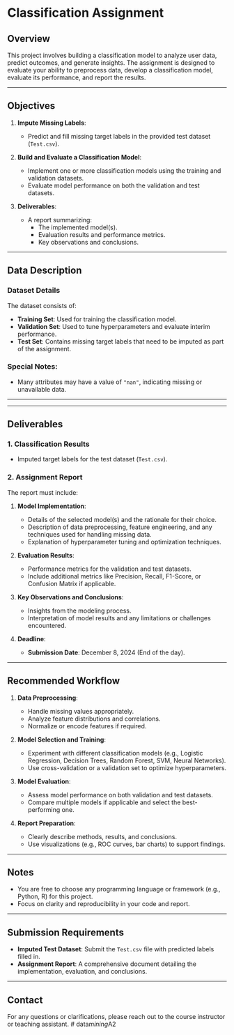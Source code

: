 # Classification Assignment

## Overview
This project involves building a classification model to analyze user data, predict outcomes, and generate insights. The assignment is designed to evaluate your ability to preprocess data, develop a classification model, evaluate its performance, and report the results.

---

## Objectives
1. **Impute Missing Labels**:
   - Predict and fill missing target labels in the provided test dataset (`Test.csv`).

2. **Build and Evaluate a Classification Model**:
   - Implement one or more classification models using the training and validation datasets.
   - Evaluate model performance on both the validation and test datasets.

3. **Deliverables**:
   - A report summarizing:
     - The implemented model(s).
     - Evaluation results and performance metrics.
     - Key observations and conclusions.

---

## Data Description
### Dataset Details
The dataset consists of:
- **Training Set**: Used for training the classification model.
- **Validation Set**: Used to tune hyperparameters and evaluate interim performance.
- **Test Set**: Contains missing target labels that need to be imputed as part of the assignment.

### Special Notes:
- Many attributes may have a value of `"nan"`, indicating missing or unavailable data.

---



---

## Deliverables
### 1. **Classification Results**
- Imputed target labels for the test dataset (`Test.csv`).

### 2. **Assignment Report**
The report must include:
1. **Model Implementation**:
   - Details of the selected model(s) and the rationale for their choice.
   - Description of data preprocessing, feature engineering, and any techniques used for handling missing data.
   - Explanation of hyperparameter tuning and optimization techniques.

2. **Evaluation Results**:
   - Performance metrics for the validation and test datasets.
   - Include additional metrics like Precision, Recall, F1-Score, or Confusion Matrix if applicable.

3. **Key Observations and Conclusions**:
   - Insights from the modeling process.
   - Interpretation of model results and any limitations or challenges encountered.

4. **Deadline**:
   - **Submission Date**: December 8, 2024 (End of the day).

---

## Recommended Workflow
1. **Data Preprocessing**:
   - Handle missing values appropriately.
   - Analyze feature distributions and correlations.
   - Normalize or encode features if required.

2. **Model Selection and Training**:
   - Experiment with different classification models (e.g., Logistic Regression, Decision Trees, Random Forest, SVM, Neural Networks).
   - Use cross-validation or a validation set to optimize hyperparameters.

3. **Model Evaluation**:
   - Assess model performance on both validation and test datasets.
   - Compare multiple models if applicable and select the best-performing one.

4. **Report Preparation**:
   - Clearly describe methods, results, and conclusions.
   - Use visualizations (e.g., ROC curves, bar charts) to support findings.

---

## Notes
- You are free to choose any programming language or framework (e.g., Python, R) for this project.
- Focus on clarity and reproducibility in your code and report.

---

## Submission Requirements
- **Imputed Test Dataset**: Submit the `Test.csv` file with predicted labels filled in.
- **Assignment Report**: A comprehensive document detailing the implementation, evaluation, and conclusions.

---

## Contact
For any questions or clarifications, please reach out to the course instructor or teaching assistant.
#   d a t a _ m i n i n g _ A 2  
 